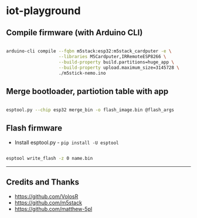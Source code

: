 # iot-playground


## Compile firmware (with Arduino CLI)

```bash

arduino-cli compile --fqbn m5stack:esp32:m5stack_cardputer -e \
                    --libraries M5Cardputer,IRRemoteESP8266 \
                    --build-property build.partitions=huge_app \
                    --build-property upload.maximum_size=3145728 \
                    ./m5stick-nemo.ino

```

## Merge bootloader, partiotion table with app

```bash

esptool.py --chip esp32 merge_bin -o flash_image.bin @flash_args

```

## Flash firmware

- Install esptool.py - `pip install -U esptool`

```bash

esptool write_flash -z 0 name.bin

```

---

## Credits and Thanks

- https://github.com/VolosR
- https://github.com/m5stack
- https://github.com/matthew-5pl